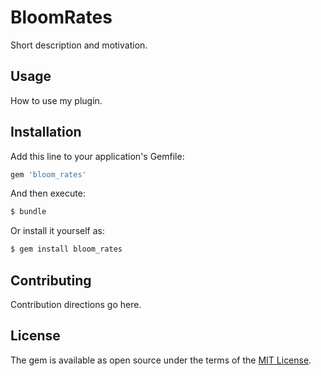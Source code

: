 # BloomRates
Short description and motivation.

## Usage
How to use my plugin.

## Installation
Add this line to your application's Gemfile:

```ruby
gem 'bloom_rates'
```

And then execute:
```bash
$ bundle
```

Or install it yourself as:
```bash
$ gem install bloom_rates
```

## Contributing
Contribution directions go here.

## License
The gem is available as open source under the terms of the [MIT License](https://opensource.org/licenses/MIT).
